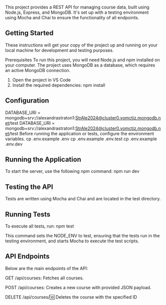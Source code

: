 This project provides a REST API for managing course data, built using Node.js, Express, and MongoDB. It's set up with a testing environment using Mocha and Chai to ensure the functionality of all endpoints.

## Getting Started

These instructions will get your copy of the project up and running on your local machine for development and testing purposes.

Prerequisites
To run this project, you will need Node.js and npm installed on your computer. The project uses MongoDB as a database, which requires an active MongoDB connection.

1. Open the project in VS Code
2. Install the required dependencies: npm install

## Configuration

DATABASE_URI = mongodb+srv://alexandrastraton1:StrAle2024@cluster0.vomctjz.mongodb.net/test
DATABASE_URI = mongodb+srv://alexandrastraton1:StrAle2024@cluster0.vomctjz.mongodb.net/test
Before running the application or tests, configure the environment variables.
cp .env.example .env
cp .env.example .env.test
cp .env.example .env.dev

## Running the Application

To start the server, use the following npm command: npm run dev

## Testing the API

Tests are written using Mocha and Chai and are located in the test directory.

## Running Tests

To execute all tests, run: npm test

This command sets the NODE_ENV to test, ensuring that the tests run in the testing environment, and starts Mocha to execute the test scripts.

## API Endpoints

Below are the main endpoints of the API:

GET /api/courses: Fetches all courses.

POST /api/courses: Creates a new course with provided JSON payload.

DELETE /api/courses/:id: Deletes the course with the specified ID
